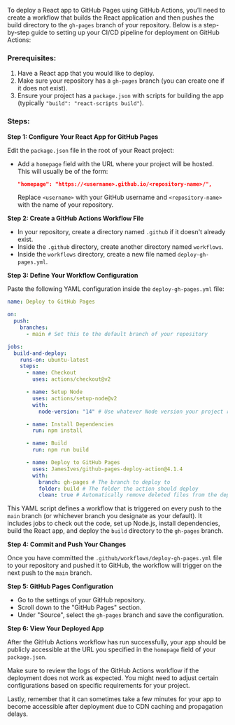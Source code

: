 To deploy a React app to GitHub Pages using GitHub Actions, you’ll need to create a workflow that builds the React application and then pushes the build directory to the `gh-pages` branch of your repository. Below is a step-by-step guide to setting up your CI/CD pipeline for deployment on GitHub Actions:

### Prerequisites:

1. Have a React app that you would like to deploy.
2. Make sure your repository has a `gh-pages` branch (you can create one if it does not exist).
3. Ensure your project has a `package.json` with scripts for building the app (typically `"build": "react-scripts build"`).

### Steps:

**Step 1: Configure Your React App for GitHub Pages**

Edit the `package.json` file in the root of your React project:

- Add a `homepage` field with the URL where your project will be hosted. This will usually be of the form:
  ```json
  "homepage": "https://<username>.github.io/<repository-name>/",
  ```
  Replace `<username>` with your GitHub username and `<repository-name>` with the name of your repository.

**Step 2: Create a GitHub Actions Workflow File**

- In your repository, create a directory named `.github` if it doesn't already exist.
- Inside the `.github` directory, create another directory named `workflows`.
- Inside the `workflows` directory, create a new file named `deploy-gh-pages.yml`.

**Step 3: Define Your Workflow Configuration**

Paste the following YAML configuration inside the `deploy-gh-pages.yml` file:

```yaml
name: Deploy to GitHub Pages

on:
  push:
    branches:
      - main # Set this to the default branch of your repository

jobs:
  build-and-deploy:
    runs-on: ubuntu-latest
    steps:
      - name: Checkout
        uses: actions/checkout@v2

      - name: Setup Node
        uses: actions/setup-node@v2
        with:
          node-version: "14" # Use whatever Node version your project requires

      - name: Install Dependencies
        run: npm install

      - name: Build
        run: npm run build

      - name: Deploy to GitHub Pages
        uses: JamesIves/github-pages-deploy-action@4.1.4
        with:
          branch: gh-pages # The branch to deploy to
          folder: build # The folder the action should deploy
          clean: true # Automatically remove deleted files from the deployment
```

This YAML script defines a workflow that is triggered on every push to the `main` branch (or whichever branch you designate as your default). It includes jobs to check out the code, set up Node.js, install dependencies, build the React app, and deploy the `build` directory to the `gh-pages` branch.

**Step 4: Commit and Push Your Changes**

Once you have committed the `.github/workflows/deploy-gh-pages.yml` file to your repository and pushed it to GitHub, the workflow will trigger on the next push to the `main` branch.

**Step 5: GitHub Pages Configuration**

- Go to the settings of your GitHub repository.
- Scroll down to the "GitHub Pages" section.
- Under "Source", select the `gh-pages` branch and save the configuration.

**Step 6: View Your Deployed App**

After the GitHub Actions workflow has run successfully, your app should be publicly accessible at the URL you specified in the `homepage` field of your `package.json`.

Make sure to review the logs of the GitHub Actions workflow if the deployment does not work as expected. You might need to adjust certain configurations based on specific requirements for your project.

Lastly, remember that it can sometimes take a few minutes for your app to become accessible after deployment due to CDN caching and propagation delays.
